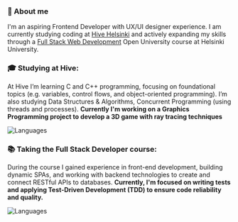 ### 👋 About me
I'm an aspiring Frontend Developer with UX/UI designer experience. I am currently studying coding at [Hive Helsinki](https://www.hive.fi/en/about-hive/) and actively expanding my skills through a [Full Stack Web Development](https://fullstackopen.com/) Open University course at Helsinki University.


### 🎓 Studying at **Hive**:
At Hive I’m learning C and C++ programming, focusing on foundational topics (e.g. variables, control flows, and object-oriented programming). I’m also studying Data Structures & Algorithms, Concurrent Programming (using threads and processes). **Currently I'm working on a Graphics Programming project to develop a 3D game with ray tracing techniques**

![Languages](https://skillicons.dev/icons?i=c,cpp)

### 📚 Taking the **Full Stack Developer** course:
During the course I gained experience in front-end development, building dynamic SPAs, and working with backend technologies to create and connect RESTful APIs to databases. **Currently, I'm focused on writing tests and applying Test-Driven Development (TDD) to ensure code reliability and quality.**

![Languages](https://skillicons.dev/icons?i=html,css,javascript,typescript,react,nodejs,mongodb,postman.jest)
